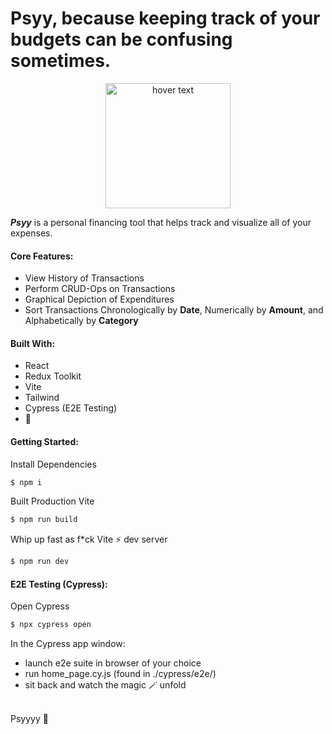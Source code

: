 # Psyy, because keeping track of your budgets can be confusing sometimes.

<div align="center">
<!--   <img src="http://up.54fcnr.com/pic_source/a0/4c/6b/a04c6b3eff6c4c33f25d90abc1fa2fb4.gif" width="200" title="hover text"> -->
  <img src="https://i.pinimg.com/originals/b2/21/1b/b2211b045ee1f34dacfeb83b7f540ae6.gif" width="200" title="hover text">
<!--   <img src="https://c.tenor.com/IdQJwgoeSNwAAAAC/pokemon-what.gif" width="200" title="hover text"> -->
</div>

<em>**Psyy**</em> is a personal financing tool that helps track and visualize all of your expenses.

#### Core Features:
- View History of Transactions
- Perform CRUD-Ops on Transactions
- Graphical Depiction of Expenditures
- Sort Transactions Chronologically by **Date**, Numerically by **Amount**, and Alphabetically by **Category**

#### Built With:
- React
- Redux Toolkit
- Vite
- Tailwind
- Cypress (E2E Testing)
- 💛

#### Getting Started:

Install Dependencies
```bash
$ npm i
```

Built Production Vite
```bash
$ npm run build
```

Whip up fast as f*ck Vite ⚡️ dev server
```bash
$ npm run dev
```

#### E2E Testing (Cypress):

Open Cypress
```bash
$ npx cypress open
```

In the Cypress app window:
- launch e2e suite in browser of your choice
- run home_page.cy.js (found in ./cypress/e2e/)
- sit back and watch the magic 🪄 unfold

<br />
Psyyyy 🦆

